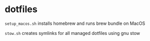 # dotfiles

`setup_macos.sh` installs homebrew and runs brew bundle on MacOS

`stow.sh` creates symlinks for all managed dotfiles using gnu stow
